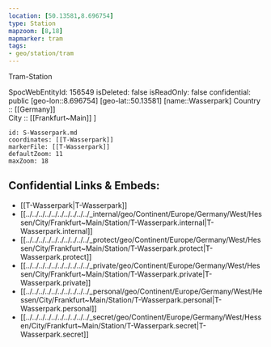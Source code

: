 ```yaml
---
location: [50.13581,8.696754] 
type: Station 
mapzoom: [8,18] 
mapmarker: tram 
tags:
- geo/station/tram
---
```


Tram-Station

SpocWebEntityId: 156549
isDeleted: false
isReadOnly: false
confidential: public
[geo-lon::8.696754] 
[geo-lat::50.13581] 
[name::Wasserpark] 
Country :: [[Germany]]  
City :: [[Frankfurt~Main]] ] 


```leaflet
id: S-Wasserpark.md
coordinates: [[T-Wasserpark]] 
markerFile: [[T-Wasserpark]] 
defaultZoom: 11 
maxZoom: 18
```


## Confidential Links & Embeds: 
- [[T-Wasserpark|T-Wasserpark]] 
- [[../../../../../../../../../../_internal/geo/Continent/Europe/Germany/West/Hessen/City/Frankfurt~Main/Station/T-Wasserpark.internal|T-Wasserpark.internal]] 
- [[../../../../../../../../../../_protect/geo/Continent/Europe/Germany/West/Hessen/City/Frankfurt~Main/Station/T-Wasserpark.protect|T-Wasserpark.protect]] 
- [[../../../../../../../../../../_private/geo/Continent/Europe/Germany/West/Hessen/City/Frankfurt~Main/Station/T-Wasserpark.private|T-Wasserpark.private]] 
- [[../../../../../../../../../../_personal/geo/Continent/Europe/Germany/West/Hessen/City/Frankfurt~Main/Station/T-Wasserpark.personal|T-Wasserpark.personal]] 
- [[../../../../../../../../../../_secret/geo/Continent/Europe/Germany/West/Hessen/City/Frankfurt~Main/Station/T-Wasserpark.secret|T-Wasserpark.secret]] 
